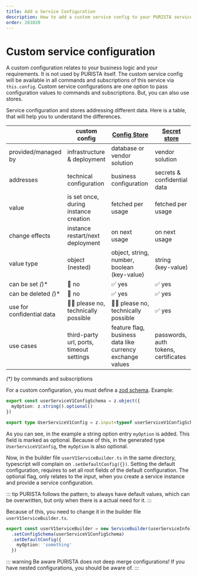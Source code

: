 ```yaml
---
title: Add a Service Configuration
description: How to add a custom service config to your PURISTA service
order: 201020
---
```


# Custom service configuration

A custom configuration relates to your business logic and your requirements. It is not used by PURISTA itself.
The custom service config will be available in all commands and subscriptions of this service via `this.config`.
Custom service configurations are one option to pass configuration values to commands and subscriptions.
But, you can also use stores.

Service configuration and stores addressing different data. Here is a table, that will help you to understand the differences.

|                   | custom config                     | [Config Store](../stores/config-stores.md)         | [Secret store](../stores/secret-stores.md)        |
|---                |---                                |---                  |---                  |
| provided/managed by |  infrastructure & deployment   | database or vendor solution   | vendor solution   |
| addresses |  technical configuration   | business configuration   | secrets & confidential data   |
| value             |  is set once, during instance creation   | fetched per usage   | fetched per usage   |
| change effects    |  instance restart/next deployment | on next usage   | on next usage   |
| value type        |  object (nested)                  | object, string, number, boolean (key-value)  | string (key-value)  |
| can be set *(*)*        |  🛑 no                               | ✅ yes                 | ✅ yes                 |
| can be deleted *(*)*   |  🛑 no                               | ✅ yes                 | ✅ yes                 |
| use for confidential data    | 🙏🏻 please no, technically possible | 🙏🏻 please no, technically possible  | ✅ yes                 |
| use cases    |  third-party url, ports, timeout settings                               | feature flag, business data like currency exchange values                 | passwords, auth tokens, certificates               |

_(*)_ by commands and subscriptions

For a custom configuration, you must define a [zod schema](https://zod.dev).
Example:

```typescript
export const userServiceV1ConfigSchema = z.object({
  myOption: z.string().optional()
})

export type UserServiceV1Config = z.input<typeof userServiceV1ConfigSchema>
```

As you can see, in the example a string option entry `myOption` is added. This field is marked as optional. Because of this, in the generated type `UserServiceV1Config`, the `myOption` is also optional.

Now, in the builder file `userV1ServiceBuilder.ts` in the same directory, typescript will complain on `.setDefaultConfig({})`.
Setting the default configuration, requires to set all root fields of the default configuration. The optional flag, only relates to the input, when you create a service instance and provide a service configuration.

::: tip
PURISTA follows the pattern, to always have default values, which can be overwritten, but only when there is a actual need for it.
:::

Because of this, you need to change it in the builder file `userV1ServiceBuilder.ts`.

```typescript
export const userV1ServiceBuilder = new ServiceBuilder(userServiceInfo)
  .setConfigSchema(userServiceV1ConfigSchema)
  .setDefaultConfig({
    myOption: 'something'
  })
```

::: warning Be aware
PURISTA does not deep merge configurations! If you have nested configurations, you should be aware of.
:::
